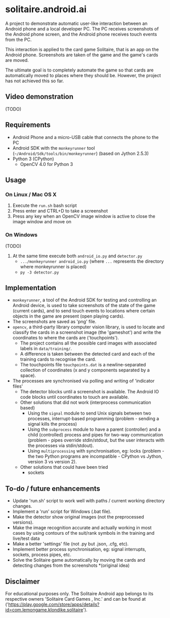 # solitaire.android.ai

A project to demonstrate automatic user-like interaction between an Android phone and a local developer PC. The PC receives screenshots of the Android phone screen, and the Android phone receives touch events from the PC.

This interaction is applied to the card game Solitaire, that is an app on the Android phone. Screenshots are taken of the game and the game's cards are moved.

The ultimate goal is to completely automate the game so that cards are automatically moved to places where they should be. However, the project has not achieved this so far.

## Video demonstration
(TODO)

## Requirements
* Android Phone and a micro-USB cable that connects the phone to the PC
* Android SDK with the `monkeyrunner` tool (`~/Android/Sdk/tools/bin/monkeyrunner`) (based on Jython 2.5.3)
* Python 3 (CPython)
  * OpenCV 4.0 for Python 3

## Usage

### On Linux / Mac OS X
1. Execute the `run.sh` bash script
2. Press enter and CTRL+D to take a screenshot
3. Press any key when an OpenCV image window is active to close the image window and move on

### On Windows
(TODO)
1. At the same time execute both `android_io.py` and `detector.py`
    * `.../monkeyrunner android_io.py` (where `...` represents the directory where monkeyrunner is placed)
    * `py -3 detector.py`

## Implementation
* `monkeyrunner`, a tool of the Android SDK for testing and controlling an Android device, is used to take screenshots of the state of the game (current cards), and to send touch events to locations where certain objects in the game are present (open playing cards).
 * The screenshots are saved as 'png' file.
* `opencv`, a third-party library computer vision library, is used to locate and classify the cards in a screenshot image (the 'gameshot') and write the coordinates to where the cards are ('touchpoints').
  * The project contains all the possible card images with associated labels in ```data/training/```.
  * A difference is taken between the detected card and each of the training cards to recognise the card.
  * The touchpoints file ```touchpoints.dat``` is a newline-separated collection of coordinates (x and y components separated by a space).
* The processes are synchronised via polling and writing of 'indicator files'
  * The detector blocks until a screenshot is available. The Android IO code blocks until coordinates to touch are available.
  * Other solutions that did not work (interprocess communication based)
    * Using the ```signal``` module to send Unix signals between two processes, interrupt-based programming (problem - sending a signal kills the process)
    * Using the ```subprocess``` module to have a parent (controller) and a child (controlled) process and pipes for two-way communication (problem - pipes override stdin/stdout, but the user interacts with the processes via stdin/stdout).
    * Using ```multiprocessing``` with synchronisation, eg: locks (problem - the two Python programs are incompatible - CPython vs Jython, version 3 vs version 2).
  * Other solutions that could have been tried
    * sockets

## To-do / future enhancements
* Update 'run.sh' script to work well with paths / current working directory changes.
* Implement a 'run' script for Windows (.bat file).
* Make the detector show original images (not the preprocessed versions).
* Make the image recognition accurate and actually working in most cases by using contours of the suit/rank symbols in the training and live/test data
* Make a better 'settings' file (not .py but .json, .cfg, etc).
* Implement better process synchronisation, eg: signal interrupts, sockets, process pipes, etc.
* Solve the Solitaire game automatically by moving the cards and detecting changes from the screenshots *(original idea)

## Disclaimer
For educational purposes only. The Solitaire Android app belongs to its respective owners 'Solitaire Card Games , Inc.' and can be found at ('https://play.google.com/store/apps/details?id=com.lemongame.klondike.solitaire').
